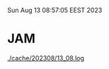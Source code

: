 Sun Aug 13 08:57:05 EEST 2023
# JAM
<a href='./cache/202308/13_08.log'>./cache/202308/13_08.log</a>
